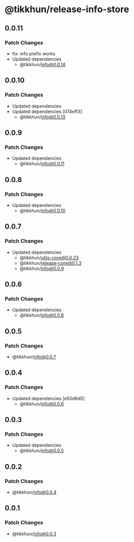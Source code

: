 # @tikkhun/release-info-store

## 0.0.11

### Patch Changes

- fix: info prefix works
- Updated dependencies
  - @tikkhun/info@0.0.14

## 0.0.10

### Patch Changes

- Updated dependencies
- Updated dependencies [074eff3]
  - @tikkhun/info@0.0.13

## 0.0.9

### Patch Changes

- Updated dependencies
  - @tikkhun/info@0.0.11

## 0.0.8

### Patch Changes

- Updated dependencies
  - @tikkhun/info@0.0.10

## 0.0.7

### Patch Changes

- Updated dependencies
  - @tikkhun/utils-core@0.0.23
  - @tikkhun/release-core@0.1.3
  - @tikkhun/info@0.0.9

## 0.0.6

### Patch Changes

- Updated dependencies
  - @tikkhun/info@0.0.8

## 0.0.5

### Patch Changes

- @tikkhun/info@0.0.7

## 0.0.4

### Patch Changes

- Updated dependencies [e50d6d5]
  - @tikkhun/info@0.0.6

## 0.0.3

### Patch Changes

- Updated dependencies
  - @tikkhun/info@0.0.5

## 0.0.2

### Patch Changes

- @tikkhun/info@0.0.4

## 0.0.1

### Patch Changes

- @tikkhun/info@0.0.3
